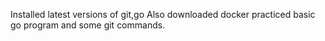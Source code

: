 Installed latest versions of git,go
Also downloaded docker 
practiced basic go program and some git commands.
